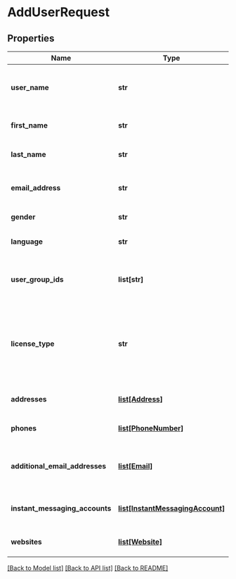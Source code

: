# AddUserRequest

## Properties
Name | Type | Description | Notes
------------ | ------------- | ------------- | -------------
**user_name** | **str** | The username, which should be unique | 
**first_name** | **str** | The first name of the new user | [optional] 
**last_name** | **str** | The last name of the new user | [optional] 
**email_address** | **str** | The e-mail address of the new user | 
**gender** | **str** | The gender of the user | [optional] 
**language** | **str** | The language for the user | [optional] 
**user_group_ids** | **list[str]** | The groups this newly created user should be added to | [optional] 
**license_type** | **str** | The license type of the user. LicenseType will be removed in the next major release. | [optional] 
**addresses** | [**list[Address]**](Address.md) | The postal addresses of the user | [optional] 
**phones** | [**list[PhoneNumber]**](PhoneNumber.md) | The phone numbers of the user | [optional] 
**additional_email_addresses** | [**list[Email]**](Email.md) | The additional e-mail addresses of the user | [optional] 
**instant_messaging_accounts** | [**list[InstantMessagingAccount]**](InstantMessagingAccount.md) | The instant messaging accounts of the user | [optional] 
**websites** | [**list[Website]**](Website.md) | The websites of the user | [optional] 

[[Back to Model list]](../README.md#documentation-for-models) [[Back to API list]](../README.md#documentation-for-api-endpoints) [[Back to README]](../README.md)


